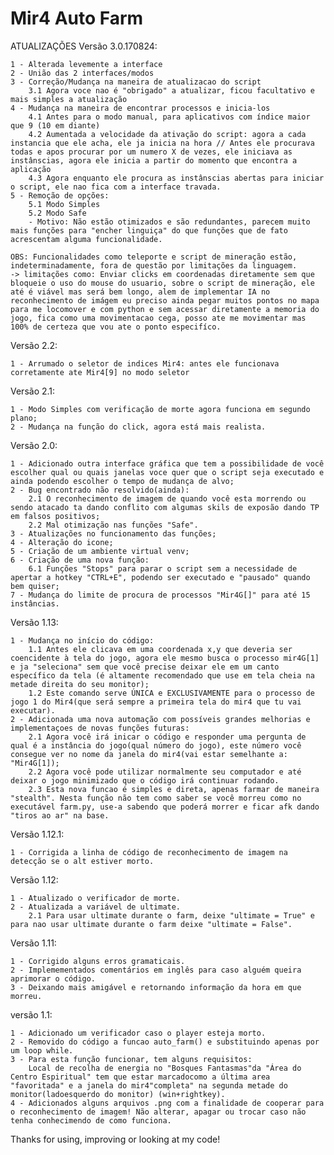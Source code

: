 ﻿# Mir4 Auto Farm


ATUALIZAÇÕES
Versão 3.0.170824:

    1 - Alterada levemente a interface
    2 - União das 2 interfaces/modos
    3 - Correção/Mudança na maneira de atualizacao do script 
        3.1 Agora voce nao é "obrigado" a atualizar, ficou facultativo e mais simples a atualização
    4 - Mudança na maneira de encontrar processos e inicia-los
        4.1 Antes para o modo manual, para aplicativos com índice maior que 9 (10 em diante)
        4.2 Aumentada a velocidade da ativação do script: agora a cada instancia que ele acha, ele ja inicia na hora // Antes ele procurava todas e apos procurar por um numero X de vezes, ele iniciava as instânscias, agora ele inicia a partir do momento que encontra a aplicação
        4.3 Agora enquanto ele procura as instânscias abertas para iniciar o script, ele nao fica com a interface travada.
    5 - Remoção de opções: 
        5.1 Modo Simples
        5.2 Modo Safe
        - Motivo: Não estão otimizados e são redundantes, parecem muito mais funções para "encher linguiça" do que funções que de fato acrescentam alguma funcionalidade.
    
    OBS: Funcionalidades como teleporte e script de mineração estão, indeterminadamente, fora de questão por limitações da linguagem.
    -> limitações como: Enviar clicks em coordenadas diretamente sem que bloqueie o uso do mouse do usuario, sobre o script de mineração, ele até é viável mas será bem longo, alem de implementar IA no reconhecimento de imágem eu preciso ainda pegar muitos pontos no mapa para me locomover e com python e sem acessar diretamente a memoria do jogo, fica como uma movimentacao cega, posso ate me movimentar mas 100% de certeza que vou ate o ponto especifíco. 

Versão 2.2:

    1 - Arrumado o seletor de indices Mir4: antes ele funcionava corretamente ate Mir4[9] no modo seletor
    
Versão 2.1:

    1 - Modo Simples com verificação de morte agora funciona em segundo plano;
    2 - Mudança na função do click, agora está mais realista.

Versão 2.0:

    1 - Adicionado outra interface gráfica que tem a possibilidade de você escolher qual ou quais janelas voce quer que o script seja executado e ainda podendo escolher o tempo de mudança de alvo;
    2 - Bug encontrado não resolvido(ainda):
        2.1 O reconhecimento de imagem de quando você esta morrendo ou sendo atacado ta dando conflito com algumas skils de exposão dando TP em falsos positivos;
        2.2 Mal otimização nas funções "Safe".
    3 - Atualizações no funcionamento das funções;
    4 - Alteração do icone;
    5 - Criação de um ambiente virtual venv;
    6 - Criação de uma nova função:
        6.1 Funções "Stops" para parar o script sem a necessidade de apertar a hotkey "CTRL+E", podendo ser executado e "pausado" quando bem quiser;
    7 - Mudança do limite de procura de processos "Mir4G[]" para até 15 instâncias.

Versão 1.13:

    1 - Mudança no início do código:
        1.1 Antes ele clicava em uma coordenada x,y que deveria ser coencidente à tela do jogo, agora ele mesmo busca o processo mir4G[1] e ja "seleciona" sem que você precise deixar ele em um canto específico da tela (é altamente recomendado que use em tela cheia na metade direita do seu monitor);
        1.2 Este comando serve ÚNICA e EXCLUSIVAMENTE para o processo de jogo 1 do Mir4(que será sempre a primeira tela do mir4 que tu vai executar).
    2 - Adicionada uma nova automação com possíveis grandes melhorias e implementaçoes de novas funções futuras:
        2.1 Agora você irá inicar o código e responder uma pergunta de qual é a instância do jogo(qual número do jogo), este número você consegue ver no nome da janela do mir4(vai estar semelhante a: "Mir4G[1]);
        2.2 Agora você pode utilizar normalmente seu computador e até deixar o jogo minimizado que o código irá continuar rodando.
        2.3 Esta nova funcao é simples e direta, apenas farmar de maneira "stealth". Nesta função não tem como saber se você morreu como no executável farm.py, use-a sabendo que poderá morrer e ficar afk dando "tiros ao ar" na base.


Versão 1.12.1:

    1 - Corrigida a linha de código de reconhecimento de imagem na detecção se o alt estiver morto.

Versão 1.12:

    1 - Atualizado o verificador de morte.
    2 - Atualizada a variável de ultimate.
        2.1 Para usar ultimate durante o farm, deixe "ultimate = True" e para nao usar ultimate durante o farm deixe "ultimate = False".


Versão 1.11:

    1 - Corrigido alguns erros gramaticais.
    2 - Implemementados comentários em inglês para caso alguém queira aprimorar o código.
    3 - Deixando mais amigável e retornando informação da hora em que morreu.


versão 1.1:

    1 - Adicionado um verificador caso o player esteja morto.
    2 - Removido do código a funcao auto_farm() e substituindo apenas por um loop while.
    3 - Para esta função funcionar, tem alguns requisitos:
        Local de recolha de energia no "Bosques Fantasmas"da "Área do Centro Espiritual" tem que estar marcadocomo a última area "favoritada" e a janela do mir4"completa" na segunda metade do monitor(ladoesquerdo do monitor) (win+rightkey).
    4 - Adicionados alguns arquivos .png com a finalidade de cooperar para o reconhecimento de imagem! Não alterar, apagar ou trocar caso não tenha conhecimendo de como funciona.


Thanks for using, improving or looking at my code! 
